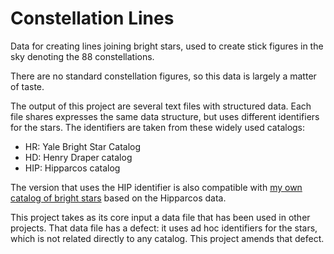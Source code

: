 # Constellation Lines

Data for creating lines joining bright stars, used to create stick figures in the sky denoting the 88 constellations.

There are no standard constellation figures, so this data is largely a matter of taste.

The output of this project are several text files with structured data.
Each file shares expresses the same data structure, but uses different identifiers for the stars.
The identifiers are taken from these widely used catalogs:
 * HR: Yale Bright Star Catalog
 * HD: Henry Draper catalog 
 * HIP: Hipparcos catalog

The version that uses the HIP identifier is also compatible with <a href='https://github.com/johanley/star-catalog'>my own catalog of bright stars</a> based on the Hipparcos data.

This project takes as its core input a data file that has been used in other projects.
That data file has a defect: it uses ad hoc identifiers for the stars, which is not related directly to any catalog.
This project amends that defect.